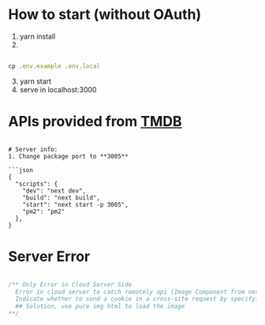 # How to start (without OAuth)
1. yarn install
2.
```javascript

cp .env.example .env.local

```
3. yarn start
4. serve in localhost:3000

# APIs provided from [TMDB](https://www.themoviedb.org/documentation/api)


```

# Server info:
1. Change package port to **3005**

```json
{
  "scripts": {
    "dev": "next dev",
    "build": "next build",
    "start": "next start -p 3005",
    "pm2": "pm2"
  },
}
```

# Server Error

``` javascript

/** Only Error in Cloud Server Side
  Error in cloud server to catch remotely api (Image Component from nextj)
  Indicate whether to send a cookie in a cross-site request by specifying its SameSite attribute
  ## Solution, use pure img html to load the image
**/

